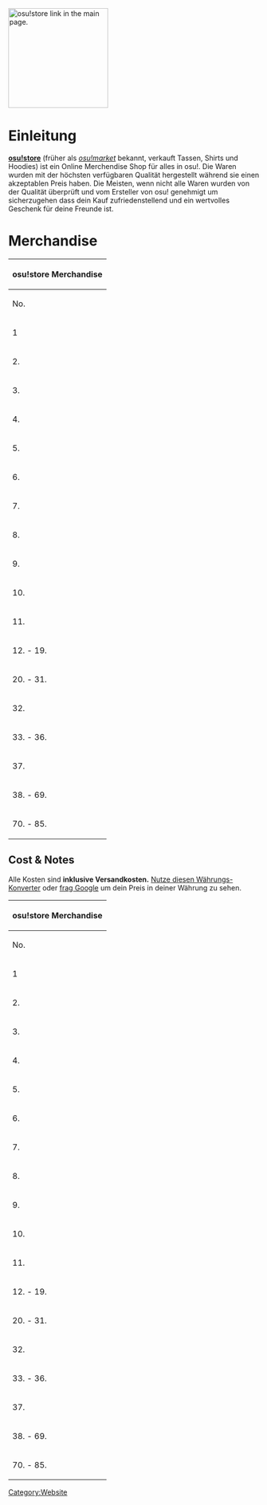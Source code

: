  <img src="Osu-goodies.png" title="fig:osu!store link in the main page." alt="osu!store link in the main page." width="200" />

Einleitung
============

**[osu!store](http://store.ppy.sh/store/listing)** (früher als *[osu!market](http://market.ppy.sh/)* bekannt, verkauft Tassen, Shirts und Hoodies) ist ein Online Merchendise Shop für alles in osu!. Die Waren wurden mit der höchsten verfügbaren Qualität hergestellt während sie einen akzeptablen Preis haben. Die Meisten, wenn nicht alle Waren wurden von der Qualität überprüft und vom Ersteller von osu! genehmigt um sicherzugehen dass dein Kauf zufriedenstellend und ein wertvolles Geschenk für deine Freunde ist.

Merchandise
===========

<table>
<thead>
<tr class="header">
<th><p>osu!store Merchandise</p></th>
</tr>
</thead>
<tbody>
<tr class="odd">
<td><p>No.</p></td>
</tr>
<tr class="even">
<td><p>1</p></td>
</tr>
<tr class="odd">
<td><p>2.</p></td>
</tr>
<tr class="even">
<td><p>3.</p></td>
</tr>
<tr class="odd">
<td><p>4.</p></td>
</tr>
<tr class="even">
<td><p>5.</p></td>
</tr>
<tr class="odd">
<td><p>6.</p></td>
</tr>
<tr class="even">
<td><p>7.</p></td>
</tr>
<tr class="odd">
<td><p>8.</p></td>
</tr>
<tr class="even">
<td><p>9.</p></td>
</tr>
<tr class="odd">
<td><p>10.</p></td>
</tr>
<tr class="even">
<td><p>11.</p></td>
</tr>
<tr class="odd">
<td><p>12. - 19.</p></td>
</tr>
<tr class="even">
<td><p>20. - 31.</p></td>
</tr>
<tr class="odd">
<td><p>32.</p></td>
</tr>
<tr class="even">
<td><p>33. - 36.</p></td>
</tr>
<tr class="odd">
<td><p>37.</p></td>
</tr>
<tr class="even">
<td><p>38. - 69.</p></td>
</tr>
<tr class="odd">
<td><p>70. - 85.</p></td>
</tr>
</tbody>
</table>

Cost & Notes
------------

Alle Kosten sind **inklusive Versandkosten.** [Nutze diesen Währungs-Konverter](http://www.oanda.com/currency/converter/) oder [frag Google](https://www.google.com.my/#q=usd+exchange+rate) um dein Preis in deiner Währung zu sehen.


<table>
<thead>
<tr class="header">
<th><p>osu!store Merchandise</p></th>
</tr>
</thead>
<tbody>
<tr class="odd">
<td><p>No.</p></td>
</tr>
<tr class="even">
<td><p>1</p></td>
</tr>
<tr class="odd">
<td><p>2.</p></td>
</tr>
<tr class="even">
<td><p>3.</p></td>
</tr>
<tr class="odd">
<td><p>4.</p></td>
</tr>
<tr class="even">
<td><p>5.</p></td>
</tr>
<tr class="odd">
<td><p>6.</p></td>
</tr>
<tr class="even">
<td><p>7.</p></td>
</tr>
<tr class="odd">
<td><p>8.</p></td>
</tr>
<tr class="even">
<td><p>9.</p></td>
</tr>
<tr class="odd">
<td><p>10.</p></td>
</tr>
<tr class="even">
<td><p>11.</p></td>
</tr>
<tr class="odd">
<td><p>12. - 19.</p></td>
</tr>
<tr class="even">
<td><p>20. - 31.</p></td>
</tr>
<tr class="odd">
<td><p>32.</p></td>
</tr>
<tr class="even">
<td><p>33. - 36.</p></td>
</tr>
<tr class="odd">
<td><p>37.</p></td>
</tr>
<tr class="even">
<td><p>38. - 69.</p></td>
</tr>
<tr class="odd">
<td><p>70. - 85.</p></td>
</tr>
<tr class="even">
</tr>
</tbody>
</table>

<Category:Website>
